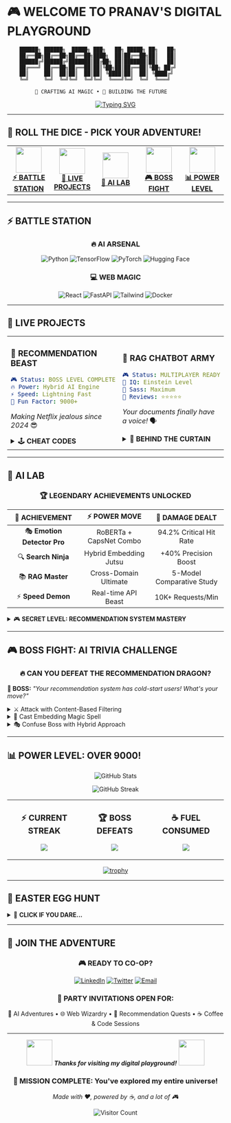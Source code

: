 # 🎮 WELCOME TO PRANAV'S DIGITAL PLAYGROUND

```ascii
    ██████╗ ██████╗  █████╗ ███╗   ██╗ █████╗ ██╗   ██╗  
    ██╔══██╗██╔══██╗██╔══██╗████╗  ██║██╔══██╗██║   ██║  
    ██████╔╝██████╔╝███████║██╔██╗ ██║███████║██║   ██║  
    ██╔═══╝ ██╔══██╗██╔══██║██║╚██╗██║██╔══██║╚██╗ ██╔╝  
    ██║     ██║  ██║██║  ██║██║ ╚████║██║  ██║ ╚████╔╝   
    ╚═╝     ╚═╝  ╚═╝╚═╝  ╚═╝╚═╝  ╚═══╝╚═╝  ╚═╝  ╚═══╝   
                                                          
         🤖 CRAFTING AI MAGIC • 🚀 BUILDING THE FUTURE
```

<div align="center">

[![Typing SVG](https://readme-typing-svg.herokuapp.com?font=Fira+Code&size=22&pause=800&color=FF6B6B&center=true&vCenter=true&width=600&lines=👋+Hey%2C+I'm+Pranav!;🧠+AI+%26+ML+Wizard;🎯+Recommendation+Systems+Master;💻+Full-Stack+Creator;🏆+Problem+Solver+Extraordinaire;☕+Powered+by+Coffee+%26+Code)](https://git.io/typing-svg)

</div>

---

## 🎲 ROLL THE DICE - PICK YOUR ADVENTURE!

<table>
<tr>
<td align="center" width="20%">
<img src="https://media.giphy.com/media/3oKIPnAiaMCws8nOsE/giphy.gif" width="60">
<br><strong><a href="#-battle-station">⚡ BATTLE STATION</a></strong>
</td>
<td align="center" width="20%">
<img src="https://media.giphy.com/media/LaVp0AyqR5bGsC5Cbm/giphy.gif" width="60">
<br><strong><a href="#-live-projects">🚀 LIVE PROJECTS</a></strong>
</td>
<td align="center" width="20%">
<img src="https://media.giphy.com/media/l46Cy1rHbQ92uuLXa/giphy.gif" width="60">
<br><strong><a href="#-ai-lab">🧪 AI LAB</a></strong>
</td>
<td align="center" width="20%">
<img src="https://media.giphy.com/media/citBl9yPwnUOs/giphy.gif" width="60">
<br><strong><a href="#-boss-fight">🎮 BOSS FIGHT</a></strong>
</td>
<td align="center" width="20%">
<img src="https://media.giphy.com/media/xT9IgzoKnwFNmISR8I/giphy.gif" width="60">
<br><strong><a href="#-power-level">📊 POWER LEVEL</a></strong>
</td>
</tr>
</table>

---

## ⚡ **BATTLE STATION**

<div align="center">

### 🔥 AI ARSENAL
![Python](https://img.shields.io/badge/Python-FFD43B?style=for-the-badge&logo=python&logoColor=blue)
![TensorFlow](https://img.shields.io/badge/TensorFlow-FF6F00?style=for-the-badge&logo=TensorFlow&logoColor=white)
![PyTorch](https://img.shields.io/badge/PyTorch-EE4C2C?style=for-the-badge&logo=pytorch&logoColor=white)
![Hugging Face](https://img.shields.io/badge/🤗_Hugging_Face-FFCD00?style=for-the-badge)

### 💻 WEB MAGIC
![React](https://img.shields.io/badge/React-61DAFB?style=for-the-badge&logo=react&logoColor=black)
![FastAPI](https://img.shields.io/badge/FastAPI-109989?style=for-the-badge&logo=FASTAPI&logoColor=white)
![Tailwind](https://img.shields.io/badge/Tailwind-38B2AC?style=for-the-badge&logo=tailwind-css&logoColor=white)
![Docker](https://img.shields.io/badge/Docker-2CA5E0?style=for-the-badge&logo=docker&logoColor=white)

</div>

---

## 🚀 **LIVE PROJECTS**

<table>
<tr>
<td width="50%">

### 🎯 **RECOMMENDATION BEAST**
```yaml
🎮 Status: BOSS LEVEL COMPLETE
🔥 Power: Hybrid AI Engine
⚡ Speed: Lightning Fast
🎪 Fun Factor: 9000+
```
*Making Netflix jealous since 2024* 😎

<details>
<summary>🕹️ <strong>CHEAT CODES</strong></summary>

```python
# Secret formula revealed!
def ultimate_recommender():
    classic = SVD() + NMF() + KNN()
    modern = BGE() + E5() + Phi3()
    return classic.fusion(modern) * COFFEE_POWER
```
</details>

</td>
<td width="50%">

### 🤖 **RAG CHATBOT ARMY**
```yaml
🎮 Status: MULTIPLAYER READY
🧠 IQ: Einstein Level
💬 Sass: Maximum
🌟 Reviews: ⭐⭐⭐⭐⭐
```
*Your documents finally have a voice!* 🗣️

<details>
<summary>🎪 <strong>BEHIND THE CURTAIN</strong></summary>

```javascript
const magic = {
  brain: "LLaMA-2 🦙",
  memory: "FAISS Vector DB 🧠",
  mood: "Helpful but sassy 😏",
  secretWeapon: "Embeddings ✨"
}
```
</details>

</td>
</tr>
</table>

---

## 🧪 **AI LAB** 

<div align="center">

### 🏆 LEGENDARY ACHIEVEMENTS UNLOCKED

</div>

| 🏅 **ACHIEVEMENT** | ⚡ **POWER MOVE** | 🎯 **DAMAGE DEALT** |
|:---:|:---:|:---:|
| 🎭 **Emotion Detector Pro** | RoBERTa + CapsNet Combo | 94.2% Critical Hit Rate |
| 🔍 **Search Ninja** | Hybrid Embedding Jutsu | +40% Precision Boost |
| 📚 **RAG Master** | Cross-Domain Ultimate | 5-Model Comparative Study |
| ⚡ **Speed Demon** | Real-time API Beast | 10K+ Requests/Min |

<details>
<summary>🎮 <strong>SECRET LEVEL: RECOMMENDATION SYSTEM MASTERY</strong></summary>

```
🎯 MISSION BRIEFED:
Transform boring data into personalized magic!

🛠️ WEAPONS CHOSEN:
├── 📊 Classic Algorithms (the reliable veterans)
├── 🤖 Modern Embeddings (the new hotshots) 
├── ⚡ FAISS (the speed demon)
└── 🧠 LLM Integration (the genius move)

🏆 MISSION STATUS: LEGENDARY COMPLETE
🎪 SIDE EFFECT: Users addicted to recommendations
```

*Plot Twist: The real treasure was the algorithms we mastered along the way!* 💎

</details>

---

## 🎮 **BOSS FIGHT: AI TRIVIA CHALLENGE**

<div align="center">

### 🔥 **CAN YOU DEFEAT THE RECOMMENDATION DRAGON?**

</div>

**🐉 BOSS:** *"Your recommendation system has cold-start users! What's your move?"*

<details>
<summary>⚔️ Attack with Content-Based Filtering</summary>

**BOSS:** *"Predictable! But not bad..."*
- **DAMAGE:** 30/100 HP
- **BOSS COUNTERATTACK:** *"What about users with no profile data at all?"*

<details>
<summary>🛡️ Use Popular Items as Fallback</summary>
**NICE COMBO!** 
- **TOTAL DAMAGE:** 60/100 HP
- **BOSS:** *"Clever... but I'm still standing!"*
</details>
<details>
<summary>🔥 Deploy Demographic-Based Recommendations</summary>
**CRITICAL HIT!** 
- **TOTAL DAMAGE:** 90/100 HP  
- **BOSS:** *"Impressive! You know your fundamentals!"*
</details>

</details>

<details>
<summary>🧠 Cast Embedding Magic Spell</summary>

**BOSS:** *"Ooh, fancy! But can you handle the computational cost?"*
- **DAMAGE:** 50/100 HP

<details>
<summary>⚡ Use Lightweight Models (MiniLM)</summary>
**BOSS DEFEATED!** 🎉
- **VICTORY MESSAGE:** *"You have mastered the art of efficient AI! The recommendation realm is yours!"*
- **REWARD UNLOCKED:** 🏆 **Master of Practical AI** badge
</details>
<details>
<summary>💰 Throw Money at Bigger Servers</summary>
**BOSS LAUGHS:** *"Money can't solve everything, young grasshopper!"*
- **DAMAGE:** 10/100 HP
- **GAME OVER:** Try again with smarter strategies! 😅
</details>

</details>

<details>
<summary>🎭 Confuse Boss with Hybrid Approach</summary>

**BOSS:** *"WHAT?! You're using EVERYTHING?!"*
- **MASSIVE DAMAGE:** 95/100 HP
- **BOSS:** *"This... this is beyond my programming!"*

**🎊 FLAWLESS VICTORY!**
- **LEGENDARY REWARD:** 👑 **Hybrid AI Grandmaster** title
- **SECRET UNLOCKED:** You understand that the best solutions combine old wisdom with new innovation!

</details>

---

## 📊 **POWER LEVEL: OVER 9000!**

<div align="center">

![GitHub Stats](https://github-readme-stats.vercel.app/api?username=pranavmallia&theme=tokyonight&hide_border=true&include_all_commits=true&count_private=true)

![GitHub Streak](https://github-readme-streak-stats.herokuapp.com/?user=pranavmallia&theme=neon&hide_border=true)

</div>

<table align="center">
<tr>
<td align="center">

### ⚡ **CURRENT STREAK**
![](https://img.shields.io/badge/Days_Coding-365+-00D9FF?style=for-the-badge&logo=github)

</td>
<td align="center">

### 🏆 **BOSS DEFEATS**
![](https://img.shields.io/badge/Algorithms_Conquered-∞-FF6B6B?style=for-the-badge&logo=codewars)

</td>
<td align="center">

### ☕ **FUEL CONSUMED**
![](https://img.shields.io/badge/Coffee_Cups-9000+-8B4513?style=for-the-badge&logo=buy-me-a-coffee)

</td>
</tr>
</table>

<div align="center">

[![trophy](https://github-profile-trophy.vercel.app/?username=pranavmallia&theme=discord&no-frame=true&column=4)](https://github.com/ryo-ma/github-profile-trophy)

</div>

---

## 🎪 **EASTER EGG HUNT**

<details>
<summary>🥚 <strong>CLICK IF YOU DARE...</strong></summary>

```python
# 🎭 The Ultimate AI Developer's Confession
def my_secret():
    truth = {
        "debug_method": "Explain code to rubber duck 🦆",
        "best_ideas_time": "3 AM with coffee ☕",
        "favorite_error": "It works on my machine! 🤷‍♂️",
        "ultimate_fear": "Prod deployment on Friday 😱",
        "super_power": "Googling error messages 🔍"
    }
    return "We're all just Googling our way to greatness! 🌟"

# 🎉 CONGRATULATIONS! You found the secret developer truth!
# 🏆 Achievement Unlocked: "Easter Egg Hunter"
```

**BONUS JOKE:**
> Why do AI developers prefer dark mode?
> 
> Because light attracts bugs! 🐛✨

</details>

---

## 🌟 **JOIN THE ADVENTURE**

<div align="center">

### 🎮 **READY TO CO-OP?**

[![LinkedIn](https://img.shields.io/badge/LinkedIn-0077B5?style=for-the-badge&logo=linkedin&logoColor=white&animated=true)](https://linkedin.com/in/pranavmallia)
[![Twitter](https://img.shields.io/badge/Twitter-1DA1F2?style=for-the-badge&logo=twitter&logoColor=white)](https://twitter.com/pranavmallia)
[![Email](https://img.shields.io/badge/Email-D14836?style=for-the-badge&logo=gmail&logoColor=white)](mailto:pranav.mallia@example.com)

### 🚀 **PARTY INVITATIONS OPEN FOR:**
🤖 AI Adventures • 🌐 Web Wizardry • 🎯 Recommendation Quests • ☕ Coffee & Code Sessions

---

<img src="https://media.giphy.com/media/LnQjpWaON8nhr21vNW/giphy.gif" width="60"> <em><b>Thanks for visiting my digital playground!</b></em> <img src="https://media.giphy.com/media/7j2hfyeVcDtf2/giphy.gif" width="60">

### 🎊 **MISSION COMPLETE: You've explored my entire universe!**

*Made with ❤️, powered by ☕, and a lot of 🎮*

![Visitor Count](https://profile-counter.glitch.me/pranavmallia/count.svg)

</div>

